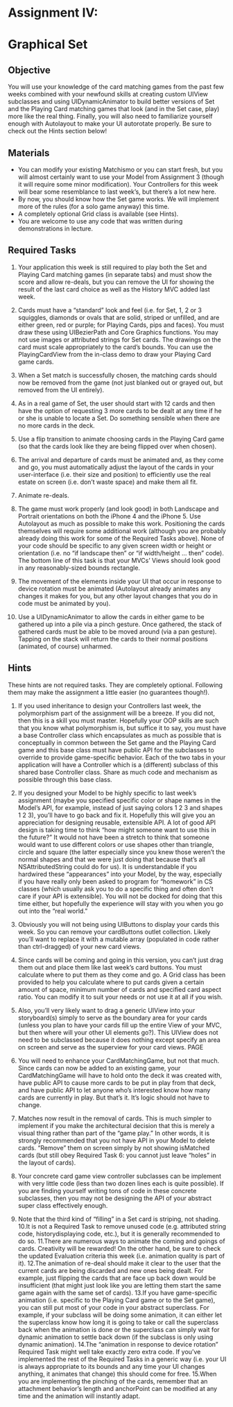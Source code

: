 Assignment IV:
====
Graphical Set
====
Objective
----
You will use your knowledge of the card matching games from the past few weeks
combined with your newfound skills at creating custom UIView subclasses and using
UIDynamicAnimator to build better versions of Set and the Playing Card matching
games that look (and in the Set case, play) more like the real thing. Finally, you will also
need to familiarize yourself enough with Autolayout to make your UI autorotate
properly.
Be sure to check out the Hints section below!

Materials
-----
- You can modify your existing Matchismo or you can start fresh, but you will almost
certainly want to use your Model from Assignment 3 (though it will require some minor
modification). Your Controllers for this week will bear some resemblance to last week’s,
but there’s a lot new here.
- By now, you should know how the Set game works. We will implement more of the
rules (for a solo game anyway) this time.
- A completely optional Grid class is available (see Hints).
- You are welcome to use any code that was written during demonstrations in lecture.

Required Tasks
-----
1. Your application this week is still required to play both the Set and Playing Card
matching games (in separate tabs) and must show the score and allow re-deals, but you
can remove the UI for showing the result of the last card choice as well as the History
MVC added last week.

2. Cards must have a “standard” look and feel (i.e. for Set, 1, 2 or 3 squiggles, diamonds
or ovals that are solid, striped or unfilled, and are either green, red or purple; for
Playing Cards, pips and faces). You must draw these using UIBezierPath and Core
Graphics functions. You may not use images or attributed strings for Set cards. The
drawings on the card must scale appropriately to the card’s bounds. You can use the
PlayingCardView from the in-class demo to draw your Playing Card game cards.

3. When a Set match is successfully chosen, the matching cards should now be removed
from the game (not just blanked out or grayed out, but removed from the UI entirely).

4. As in a real game of Set, the user should start with 12 cards and then have the option
of requesting 3 more cards to be dealt at any time if he or she is unable to locate a
Set. Do something sensible when there are no more cards in the deck.

5. Use a flip transition to animate choosing cards in the Playing Card game (so that the
cards look like they are being flipped over when chosen).

6. The arrival and departure of cards must be animated and, as they come and go, you
must automatically adjust the layout of the cards in your user-interface (i.e. their size
and position) to efficiently use the real estate on screen (i.e. don’t waste space) and
make them all fit.

7. Animate re-deals.

8. The game must work properly (and look good) in both Landscape and Portrait
orientations on both the iPhone 4 and the iPhone 5. Use Autolayout as much as
possible to make this work. Positioning the cards themselves will require some
additional work (although you are probably already doing this work for some of the
Required Tasks above). None of your code should be specific to any given screen
width or height or orientation (i.e. no “if landscape then” or “if width/height ... then”
code). The bottom line of this task is that your MVCs’ Views should look good in any
reasonably-sized bounds rectangle.

9. The movement of the elements inside your UI that occur in response to device
rotation must be animated (Autolayout already animates any changes it makes for you,
but any other layout changes that you do in code must be animated by you).

10. Use a UIDynamicAnimator to allow the cards in either game to be gathered up into a
pile via a pinch gesture. Once gathered, the stack of gathered cards must be able to
be moved around (via a pan gesture). Tapping on the stack will return the cards to
their normal positions (animated, of course) unharmed.

Hints
------

These hints are not required tasks. They are completely optional. Following them may
make the assignment a little easier (no guarantees though!).

1. If you used inheritance to design your Controllers last week, the polymorphism part
of the assignment will be a breeze. If you did not, then this is a skill you must master.
Hopefully your OOP skills are such that you know what polymorphism is, but suffice
it to say, you must have a base Controller class which encapsulates as much as
possible that is conceptually in common between the Set game and the Playing Card
game and this base class must have public API for the subclasses to override to
provide game-specific behavior. Each of the two tabs in your application will have a
Controller which is a (different) subclass of this shared base Controller class. Share
as much code and mechanism as possible through this base class.

2. If you designed your Model to be highly specific to last week’s assignment (maybe
you specified specific color or shape names in the Model’s API, for example, instead
of just saying colors 1 2 3 and shapes 1 2 3), you’ll have to go back and fix it.
Hopefully this will give you an appreciation for designing reusable, extensible API. A
lot of good API design is taking time to think “how might someone want to use this
in the future?” It would not have been a stretch to think that someone would want to
use different colors or use shapes other than triangle, circle and square (the latter
especially since you knew those weren’t the normal shapes and that we were just
doing that because that’s all NSAttributedString could do for us). It is
understandable if you hardwired these “appearances” into your Model, by the way,
especially if you have really only been asked to program for “homework” in CS
classes (which usually ask you to do a specific thing and often don’t care if your API is
extensible). You will not be docked for doing that this time either, but hopefully the
experience will stay with you when you go out into the “real world.”

3. Obviously you will not being using UIButtons to display your cards this week. So you
can remove your cardButtons outlet collection. Likely you’ll want to replace it with
a mutable array (populated in code rather than ctrl-dragged) of your new card views.

4. Since cards will be coming and going in this version, you can’t just drag them out and
place them like last week’s card buttons. You must calculate where to put them as
they come and go. A Grid class has been provided to help you calculate where to put
cards given a certain amount of space, minimum number of cards and specified card
aspect ratio. You can modify it to suit your needs or not use it at all if you wish.

5. Also, you’ll very likely want to drag a generic UIView into your storyboard(s) simply to
serve as the boundary area for your cards (unless you plan to have your cards fill up
the entire View of your MVC, but then where will your other UI elements go?). This
UIView does not need to be subclassed because it does nothing except specify an area
on screen and serve as the superview for your card views.
PAGE


6. You will need to enhance your CardMatchingGame, but not that much. Since cards
can now be added to an existing game, your CardMatchingGame will have to hold onto
the deck it was created with, have public API to cause more cards to be put in play
from that deck, and have public API to let anyone who’s interested know how many
cards are currently in play. But that’s it. It’s logic should not have to change.

7. Matches now result in the removal of cards. This is much simpler to implement if
you make the architectural decision that this is merely a visual thing rather than part
of the “game play.” In other words, it is strongly recommended that you not have
API in your Model to delete cards. “Remove” them on screen simply by not showing
isMatched cards (but still obey Required Task 6: you cannot just leave “holes” in the
layout of cards).

8. Your concrete card game view controller subclasses can be implement with very little
code (less than two dozen lines each is quite possible). If you are finding yourself
writing tons of code in these concrete subclasses, then you may not be designing the
API of your abstract super class effectively enough.

9. Note that the third kind of “filling” in a Set card is striping, not shading.
10.It is not a Required Task to remove unused code (e.g. attributed string code, historydisplaying
code, etc.), but it is generally recommended to do so.
11.There are numerous ways to animate the coming and goings of cards. Creativity
will be rewarded! On the other hand, be sure to check the updated Evaluation
criteria this week (i.e. animation quality is part of it).
12.The animation of re-deal should make it clear to the user that the current cards are
being discarded and new ones being dealt. For example, just flipping the cards that
are face up back down would be insufficient (that might just look like you are letting
them start the same game again with the same set of cards).
13.If you have game-specific animation (i.e. specific to the Playing Card game or to the
Set game), you can still put most of your code in your abstract superclass. For
example, if your subclass will be doing some animation, it can either let the
superclass know how long it is going to take or call the superclass back when the
animation is done or the superclass can simply wait for dynamic animation to settle
back down (if the subclass is only using dynamic animation).
14.The “animation in response to device rotation” Required Task might well take
exactly zero extra code. If you’ve implemented the rest of the Required Tasks in a
generic way (i.e. your UI is always appropriate to its bounds and any time your UI
changes anything, it animates that change) this should come for free.
15.When you are implementing the pinching of the cards, remember that an
attachment behavior’s length and anchorPoint can be modified at any time and the
animation will instantly adapt.
